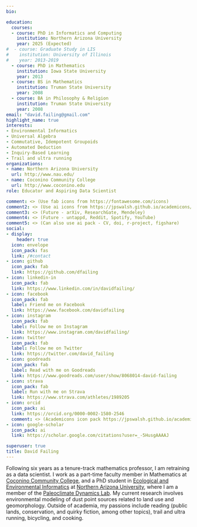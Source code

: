 ```yaml
---
bio: 

education:
  courses:
  - course: PhD in Informatics and Computing
    institution: Northern Arizona University
    year: 2025 (Expected)
#  - course: Graduate Study in LIS
#    institution: University of Illinois
#    year: 2013-2019
  - course: PhD in Mathematics
    institution: Iowa State University
    year: 2013
  - course: BS in Mathematics
    institution: Truman State University
    year: 2008
  - course: BA in Philosophy & Religion
    institution: Truman State University
    year: 2008
email: "david.failing@gmail.com"
highlight_name: true
interests:
- Environmental Informatics
- Universal Algebra
- Commutative, Idempotent Groupoids
- Automated Deduction
- Inquiry-Based Learning
- Trail and ultra running
organizations:
- name: Northern Arizona University
  url: http://www.nau.edu/
- name: Coconino Community College
  url: http://www.coconino.edu
role: Educator and Aspiring Data Scientist

comment: <> (Use fab icons from https://fontawesome.com/icons)
comment2: <> (Use ai icons from https://jpswalsh.github.io/academicons/)
comment3: <> (Future - arXiv, ResearchGate, Mendeley)
comment4: <> (Future - untappd, Reddit, Spotify, YouTube)
comment5: <> (Can also use ai pack - CV, doi, r-project, figshare)
social:
- display:
    header: true
  icon: envelope
  icon_pack: fas
  link: /#contact
- icon: github
  icon_pack: fab
  link: https://github.com/dfailing
- icon: linkedin-in
  icon_pack: fab
  link: https://www.linkedin.com/in/davidfailing/
- icon: facebook
  icon_pack: fab
  label: Friend me on Facebook
  link: https://www.facebook.com/davidfailing
- icon: instagram
  icon_pack: fab
  label: Follow me on Instagram
  link: https://www.instagram.com/davidfailing/
- icon: twitter
  icon_pack: fab
  label: Follow me on Twitter
  link: https://twitter.com/david_failing
- icon: goodreads
  icon_pack: fab
  label: Read with me on Goodreads
  link: https://www.goodreads.com/user/show/8068014-david-failing
- icon: strava
  icon_pack: fab
  label: Run with me on Strava
  link: https://www.strava.com/athletes/1989205
- icon: orcid
  icon_pack: ai
  link: https://orcid.org/0000-0002-1580-2546
  comment: <> (Academicons icon pack https://jpswalsh.github.io/academicons/)
- icon: google-scholar
  icon_pack: ai
  link: https://scholar.google.com/citations?user=_-5HusgAAAAJ

superuser: true
title: David Failing
---
```


Following six years as a tenure-track mathematics professor, I am retraining as a data scientist. I work as a part-time faculty member in Mathematics at [Coconino Community College](https://www.coconino.edu/), and a PhD student in [Ecological and Environmental Informatics](https://ecoinfo.nau.edu/) at [Northern Arizona University](https://www.nau.edu), where I am a member of the [Paleoclimate Dynamics Lab](https://www.cefns.nau.edu/~npm4/). My current research involves environmental modeling of dust point sources related to land use and geomorphology. Outside of academia, my passions include reading (public lands, conservation, and quirky fiction, among other topics), trail and ultra running, bicycling, and cooking.

<!--{ {< icon name="download" pack="fas" >}} Download my {{< staticref "media/demo_resume.pdf" "newtab" >}}CV{{< /staticref >}}. -->
